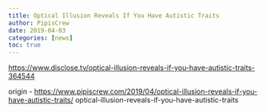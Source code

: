 ```yaml
---
title: Optical Illusion Reveals If You Have Autistic Traits
author: PipisCrew
date: 2019-04-03
categories: [news]
toc: true
---
```


https://www.disclose.tv/optical-illusion-reveals-if-you-have-autistic-traits-364544

origin - https://www.pipiscrew.com/2019/04/optical-illusion-reveals-if-you-have-autistic-traits/ optical-illusion-reveals-if-you-have-autistic-traits